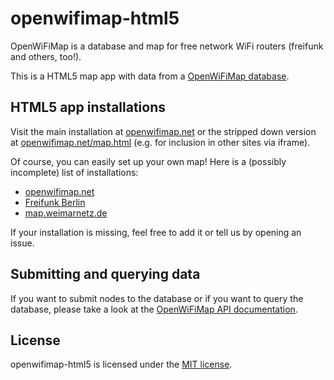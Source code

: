 # openwifimap-html5

OpenWiFiMap is a database and map for free network WiFi routers (freifunk and others, too!). 

This is a HTML5 map app with data from a [OpenWiFiMap database](http://github.com/freifunk/openwifimap-api/).

## HTML5 app installations

Visit the main installation at [openwifimap.net](http://openwifimap.net/) or the stripped down version at [openwifimap.net/map.html](http://openwifimap.net/map.html) (e.g. for inclusion in other sites via iframe). 

Of course, you can easily set up your own map! Here is a (possibly incomplete) list of installations:
* [openwifimap.net](http://openwifimap.net/)
* [Freifunk Berlin](http://berlin.freifunk.net/network/map/)
* [map.weimarnetz.de](http://map.weimarnetz.de/)

If your installation is missing, feel free to add it or tell us by opening an issue.

## Submitting and querying data

If you want to submit nodes to the database or if you want to query the database, please take a look at the [OpenWiFiMap API documentation](https://github.com/freifunk/openwifimap-api/blob/master/API.md).

## License

openwifimap-html5 is licensed under the [MIT license](http://opensource.org/licenses/MIT).
